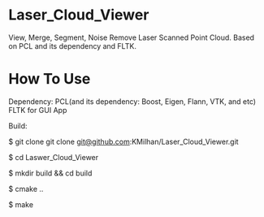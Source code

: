 Laser_Cloud_Viewer
==================

View, Merge, Segment, Noise Remove Laser Scanned Point Cloud. Based on PCL and its dependency and FLTK.

How To Use
==========
Dependency:
PCL(and its dependency: Boost, Eigen, Flann, VTK, and etc)
FLTK for GUI App

Build:

  $ git clone git clone git@github.com:KMilhan/Laser_Cloud_Viewer.git

  $ cd Laswer_Cloud_Viewer

  $ mkdir build && cd build

  $ cmake ..

  $ make
